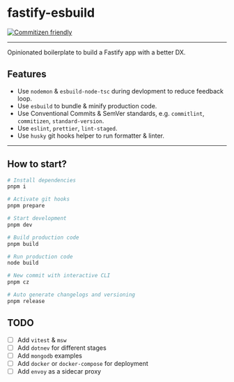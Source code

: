 # fastify-esbuild

[![Commitizen friendly](https://img.shields.io/badge/commitizen-friendly-brightgreen.svg)](http://commitizen.github.io/cz-cli/)

---

Opinionated boilerplate to build a Fastify app with a better DX.

## Features

- Use `nodemon` & `esbuild-node-tsc` during devlopment to reduce feedback loop.
- Use `esbuild` to bundle & minify production code.
- Use Conventional Commits & SemVer standards, e.g. `commitlint`, `commitizen`, `standard-version`.
- Use `eslint`, `prettier`, `lint-staged`.
- Use `husky` git hooks helper to run formatter & linter.

---

## How to start?

```zsh
# Install dependencies
pnpm i

# Activate git hooks
pnpm prepare

# Start development
pnpm dev

# Build production code
pnpm build

# Run production code
node build

# New commit with interactive CLI
pnpm cz

# Auto generate changelogs and versioning
pnpm release
```

## TODO

- [ ] Add `vitest` & `msw`
- [ ] Add `dotnev` for different stages
- [ ] Add `mongodb` examples
- [ ] Add `docker` or `docker-compose` for deployment
- [ ] Add `envoy` as a sidecar proxy
